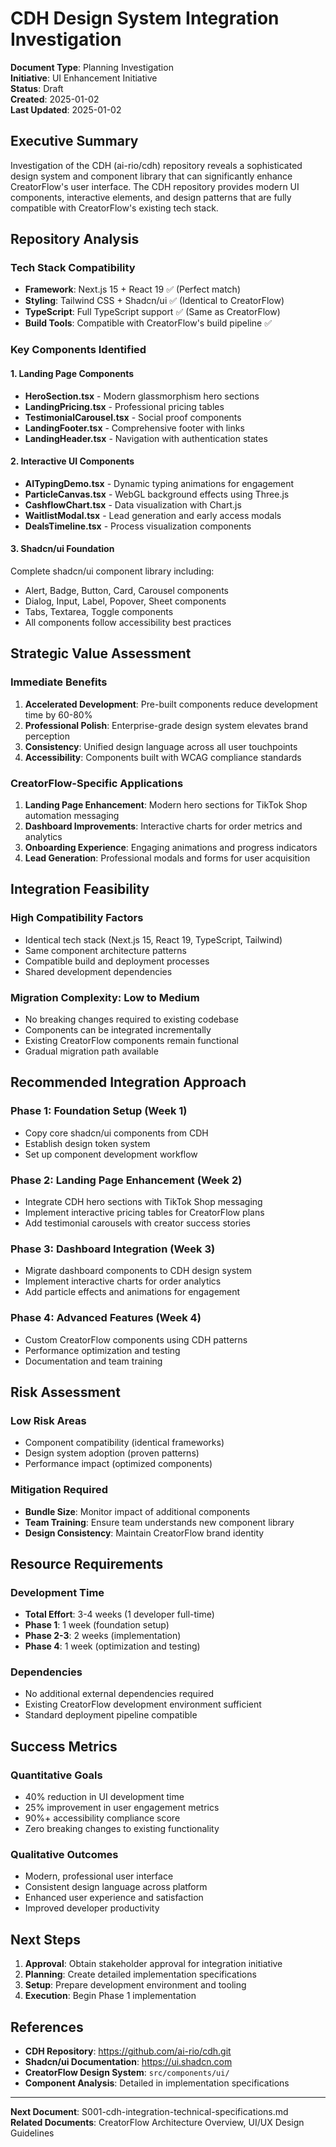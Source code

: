 # CDH Design System Integration Investigation

**Document Type**: Planning Investigation  
**Initiative**: UI Enhancement Initiative  
**Status**: Draft  
**Created**: 2025-01-02  
**Last Updated**: 2025-01-02  

## Executive Summary

Investigation of the CDH (ai-rio/cdh) repository reveals a sophisticated design system and component library that can significantly enhance CreatorFlow's user interface. The CDH repository provides modern UI components, interactive elements, and design patterns that are fully compatible with CreatorFlow's existing tech stack.

## Repository Analysis

### Tech Stack Compatibility
- **Framework**: Next.js 15 + React 19 ✅ (Perfect match)
- **Styling**: Tailwind CSS + Shadcn/ui ✅ (Identical to CreatorFlow)
- **TypeScript**: Full TypeScript support ✅ (Same as CreatorFlow)
- **Build Tools**: Compatible with CreatorFlow's build pipeline ✅

### Key Components Identified

#### 1. Landing Page Components
- **HeroSection.tsx** - Modern glassmorphism hero sections
- **LandingPricing.tsx** - Professional pricing tables
- **TestimonialCarousel.tsx** - Social proof components
- **LandingFooter.tsx** - Comprehensive footer with links
- **LandingHeader.tsx** - Navigation with authentication states

#### 2. Interactive UI Components
- **AITypingDemo.tsx** - Dynamic typing animations for engagement
- **ParticleCanvas.tsx** - WebGL background effects using Three.js
- **CashflowChart.tsx** - Data visualization with Chart.js
- **WaitlistModal.tsx** - Lead generation and early access modals
- **DealsTimeline.tsx** - Process visualization components

#### 3. Shadcn/ui Foundation
Complete shadcn/ui component library including:
- Alert, Badge, Button, Card, Carousel components
- Dialog, Input, Label, Popover, Sheet components  
- Tabs, Textarea, Toggle components
- All components follow accessibility best practices

## Strategic Value Assessment

### Immediate Benefits
1. **Accelerated Development**: Pre-built components reduce development time by 60-80%
2. **Professional Polish**: Enterprise-grade design system elevates brand perception
3. **Consistency**: Unified design language across all user touchpoints
4. **Accessibility**: Components built with WCAG compliance standards

### CreatorFlow-Specific Applications
1. **Landing Page Enhancement**: Modern hero sections for TikTok Shop automation messaging
2. **Dashboard Improvements**: Interactive charts for order metrics and analytics  
3. **Onboarding Experience**: Engaging animations and progress indicators
4. **Lead Generation**: Professional modals and forms for user acquisition

## Integration Feasibility

### High Compatibility Factors
- Identical tech stack (Next.js 15, React 19, TypeScript, Tailwind)
- Same component architecture patterns
- Compatible build and deployment processes
- Shared development dependencies

### Migration Complexity: **Low to Medium**
- No breaking changes required to existing codebase
- Components can be integrated incrementally
- Existing CreatorFlow components remain functional
- Gradual migration path available

## Recommended Integration Approach

### Phase 1: Foundation Setup (Week 1)
- Copy core shadcn/ui components from CDH
- Establish design token system
- Set up component development workflow

### Phase 2: Landing Page Enhancement (Week 2)  
- Integrate CDH hero sections with TikTok Shop messaging
- Implement interactive pricing tables for CreatorFlow plans
- Add testimonial carousels with creator success stories

### Phase 3: Dashboard Integration (Week 3)
- Migrate dashboard components to CDH design system
- Implement interactive charts for order analytics
- Add particle effects and animations for engagement

### Phase 4: Advanced Features (Week 4)
- Custom CreatorFlow components using CDH patterns
- Performance optimization and testing
- Documentation and team training

## Risk Assessment

### Low Risk Areas
- Component compatibility (identical frameworks)
- Design system adoption (proven patterns)
- Performance impact (optimized components)

### Mitigation Required
- **Bundle Size**: Monitor impact of additional components
- **Team Training**: Ensure team understands new component library
- **Design Consistency**: Maintain CreatorFlow brand identity

## Resource Requirements

### Development Time
- **Total Effort**: 3-4 weeks (1 developer full-time)
- **Phase 1**: 1 week (foundation setup)
- **Phase 2-3**: 2 weeks (implementation)  
- **Phase 4**: 1 week (optimization and testing)

### Dependencies
- No additional external dependencies required
- Existing CreatorFlow development environment sufficient
- Standard deployment pipeline compatible

## Success Metrics

### Quantitative Goals
- 40% reduction in UI development time
- 25% improvement in user engagement metrics
- 90%+ accessibility compliance score
- Zero breaking changes to existing functionality

### Qualitative Outcomes
- Modern, professional user interface
- Consistent design language across platform
- Enhanced user experience and satisfaction
- Improved developer productivity

## Next Steps

1. **Approval**: Obtain stakeholder approval for integration initiative
2. **Planning**: Create detailed implementation specifications
3. **Setup**: Prepare development environment and tooling
4. **Execution**: Begin Phase 1 implementation

## References

- **CDH Repository**: https://github.com/ai-rio/cdh.git
- **Shadcn/ui Documentation**: https://ui.shadcn.com
- **CreatorFlow Design System**: `src/components/ui/`
- **Component Analysis**: Detailed in implementation specifications

---

**Next Document**: S001-cdh-integration-technical-specifications.md  
**Related Documents**: CreatorFlow Architecture Overview, UI/UX Design Guidelines